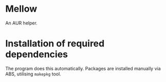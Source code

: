 # Mellow
An AUR helper.

# Installation of required dependencies
The program does this automatically. Packages are installed manually via ABS, utilising `makepkg` tool.

